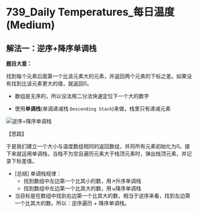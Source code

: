 # 739_Daily Temperatures_每日温度 (Medium)

## 解法一：逆序+降序单调栈

**题目大意：**

找到每个元素后面第一个比该元素大的元素，并返回两个元素的下标之差。如果没有找到比该元素更大的值，就返回0。

- 数组是无序的，所以没法用二分法快速定位下一个大的数字

- 使用**单调栈**(单调递减栈 `Descending Stack`)来做，栈里只有递减元素

![逆序+降序单调栈](https://cdn.acwing.com/media/article/image/2022/02/22/41956_5ed16d7c93-%E5%8D%95%E8%B0%83%E6%A0%88.png)

【思路】

于是我们建立一个大小与温度数组相同的返回数组，并将所有元素初始化为0。接下来就运用单调栈，当栈不为空且遍历元素大于栈顶元素时，弹出栈顶元素，并记录下标差值。

- [总结] 单调栈规律：
  - 找到数组中左边第一个比其小的数，用↗升序单调栈
  - 找到数组中左边第一个比其大的数，用↘降序单调栈
- 当目标是在数组中找到右边第一个比其大的数，相当于逆序来看，找到左边第一个比其大的数。所以：逆序遍历 + 降序单调栈。